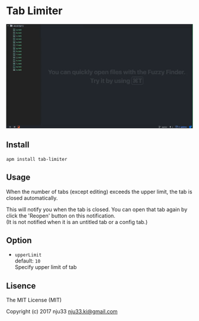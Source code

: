# Tab Limiter

![Atom Tab Limiter ](https://github.com/nju33/atom-tab-limiter/blob/master/screenshot.gif?raw=true)

## Install

```
apm install tab-limiter
```

## Usage

When the number of tabs (except editing) exceeds the upper limit, the tab is closed automatically.

This will notify you when the tab is closed. You can open that tab again by click the 'Reopen' button on this notification.  
(It is not notified when it is an untitled tab or a config tab.)


## Option

- `upperLimit`  
  default: `10`  
  Specify upper limit of tab

## Lisence

The MIT License (MIT)

Copyright (c) 2017 nju33 <nju33.ki@gmail.com>
